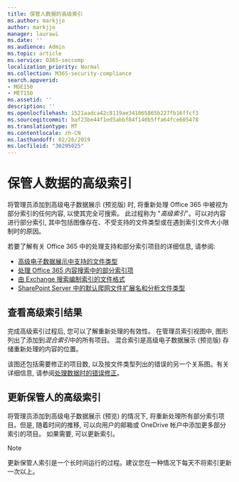 ```yaml
---
title: 保管人数据的高级索引
ms.author: markjjo
author: markjjo
manager: laurawi
ms.date: ''
ms.audience: Admin
ms.topic: article
ms.service: O365-seccomp
localization_priority: Normal
ms.collection: M365-security-compliance
search.appverid:
- MOE150
- MET150
ms.assetid: ''
description: ''
ms.openlocfilehash: 1521aadca42c8119ae341065865b227fb16ffcf3
ms.sourcegitcommit: baf23be44f1ed5abbf84f140b5ffa64fce605478
ms.translationtype: MT
ms.contentlocale: zh-CN
ms.lasthandoff: 02/26/2019
ms.locfileid: "30295025"
---
```

# <a name="advanced-indexing-of-custodian-data"></a>保管人数据的高级索引

将管理员添加到高级电子数据展示 (预览版) 时, 将重新处理 Office 365 中被视为部分索引的任何内容, 以使其完全可搜索。 此过程称为 "*高级索引*"。可以对内容进行部分索引, 其中包括图像存在、不受支持的文件类型或在遇到索引文件大小限制时的原因。

若要了解有关 Office 365 中的处理支持和部分索引项目的详细信息, 请参阅:

- [高级电子数据展示中支持的文件类型](supported-filetypes-ediscovery20.md)
- [处理 Office 365 内容搜索中的部分索引项](https://docs.microsoft.com/en-us/office365/securitycompliance/partially-indexed-items-in-content-search)
- [由 Exchange 搜索编制索引的文件格式](https://docs.microsoft.com/en-us/exchange/file-formats-indexed-by-exchange-search-exchange-2013-help)
- [SharePoint Server 中的默认爬网文件扩展名和分析文件类型](https://docs.microsoft.com/en-us/SharePoint/technical-reference/default-crawled-file-name-extensions-and-parsed-file-types)

## <a name="viewing-advanced-indexing-results"></a>查看高级索引结果

完成高级索引过程后, 您可以了解重新处理的有效性。 在管理员索引视图中, 图形列出了添加到*混合索引*中的所有项目。 混合索引是高级电子数据展示 (预览版) 存储重新处理的内容的位置。

该图还包括需要修正的项目数, 以及按文件类型列出的错误的另一个关系图。有关详细信息, 请参阅[处理数据时的错误修正](error-remediation.md)。

## <a name="updating-advanced-indexes-for-custodians"></a>更新保管人的高级索引

将管理员添加到高级电子数据展示 (预览) 的情况下, 将重新处理所有部分索引项目。但是, 随着时间的推移, 可以向用户的邮箱或 OneDrive 帐户中添加更多部分索引的项目。 如果需要, 可以更新索引。

> [!NOTE]
> 更新保管人索引是一个长时间运行的过程。建议您在一种情况下每天不将索引更新一次以上。
